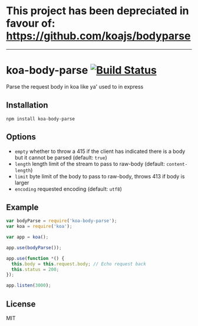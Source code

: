 
# This project has been depreciated in favour of: https://github.com/koajs/bodyparse

---

# koa-body-parse [![Build Status](https://travis-ci.org/thomseddon/koa-body-parser.png?branch=master)](https://travis-ci.org/thomseddon/koa-body-parser)

Parse the request body in koa like ya' used to in express

## Installation

```
npm install koa-body-parse
```

## Options
 - `empty` whether to throw a 415 if the client has indicated there is a body but it cannot be parsed (default: `true`)
 - `length` length limit of the stream to pass to raw-body (default: `content-length`)
 - `limit` byte limit of the body to pass to raw-body, throws 413 if body is larger
 - `encoding` requested encoding (default: `utf8`)

## Example



```js
var bodyParse = require('koa-body-parse');
var koa = require('koa');

var app = koa();

app.use(bodyParse());

app.use(function *() {
  this.body = this.request.body; // Echo request back
  this.status = 200;
});

app.listen(3000);
```

## License

MIT

